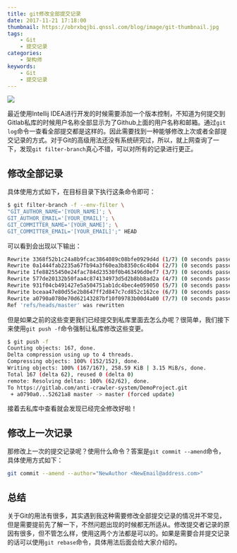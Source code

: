```yaml
---
title: git修改全部提交记录
date: 2017-11-21 17:18:00
thumbnail: https://obrxbqjbi.qnssl.com/blog/image/git-thumbnail.jpg
tags:
	- Git
	- 提交记录
categories:
	- 架构师
keywords:
	- Git
	- 提交记录
---
```

![](https://obrxbqjbi.qnssl.com/blog/image/git-thumbnail.jpg)

最近使用Intellij IDEA进行开发的时候需要添加一个版本控制，不知道为何提交到Gitlab私库的时候用户名称全部显示为了Github上面的用户名称和邮箱。通过`git log`命令一查看全部提交都是这样的。因此需要找到一种能够修改上次或者全部提交记录的方式。对于Git的高级用法还没有系统研究过，所以，就上网查询了一下，发现`git filter-branch`真心不错，可以对所有的记录进行更正。


## 修改全部记录
具体使用方式如下，在目标目录下执行这条命令即可：

``` sh
$ git filter-branch -f --env-filter \
"GIT_AUTHOR_NAME='[YOUR_NAME]'; \
GIT_AUTHOR_EMAIL='[YOUR_EMAIL]'; \
GIT_COMMITTER_NAME='[YOUR_NAME]'; \
GIT_COMMITTER_EMAIL='[YOUR_EMAIL]';" HEAD
```
可以看到会出现以下输出：

``` sh
Rewrite 3368f52b1c24a8b9fcac3864089c08bfe0929d4d (1/7) (0 seconds passed, remaining 0 predicted) 
Rewrite 0a1444fab2235a67fb94a3f60ea3b8350c6c4b04 (2/7) (0 seconds passed, remaining 0 predicted) 
Rewrite 1fe88255450e24fac784d23530f0b463496d0ef7 (3/7) (0 seconds passed, remaining 0 predicted) 
Rewrite 577de20132b50faa4c874134973d5d2b8bb8ad2a (4/7) (0 seconds passed, remaining 0 predicted) 
Rewrite 931f04cb491427e5a504751ab1dc4bec4e059050 (5/7) (0 seconds passed, remaining 0 predicted) 
Rewrite bceaa47e80d55e2b8647ff2d847c7cd852c162ce (6/7) (0 seconds passed, remaining 0 predicted) 
Rewrite a0790a0780e70d62143287bf10f09783b00d4a00 (7/7) (0 seconds passed, remaining 0 predicted) 
Ref 'refs/heads/master' was rewritten
```

但是如果之前的这些变更我们已经提交到私库里面去怎么办呢？很简单，我们接下来使用`git push -f`命令强制让私库修改这些变更。

``` sh
$ git push -f
Counting objects: 167, done.
Delta compression using up to 4 threads.
Compressing objects: 100% (152/152), done.
Writing objects: 100% (167/167), 258.59 KiB | 3.15 MiB/s, done.
Total 167 (delta 62), reused 0 (delta 0)
remote: Resolving deltas: 100% (62/62), done.
To https://gitlab.com/anti-crawler-system/DemoProject.git
 + a0790a0...52621a8 master -> master (forced update)
```
接着去私库中查看就会发现已经完全修改好啦！

## 修改上一次记录
那修改上一次的提交记录呢？使用什么命令？答案是`git commit --amend`命令，具体使用方式如下：

``` sh
git commit --amend --author="NewAuthor <NewEmail@address.com>"
```

## 总结
关于Git的用法有很多，其实遇到我这种需要修改全部提交记录的情况并不常见，但是需要提前先了解一下，不然问题出现的时候都无所适从。修改提交者记录的原因有很多，但不管怎么样，使用这两个方法都是可以的。如果是需要合并提交记录的话可以使用`git rebase`命令，具体用法后面会给大家介绍的。
